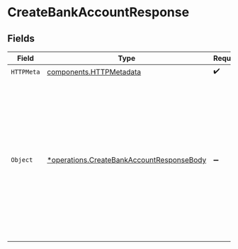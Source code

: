 # CreateBankAccountResponse


## Fields

| Field                                                                                                                                                                       | Type                                                                                                                                                                        | Required                                                                                                                                                                    | Description                                                                                                                                                                 | Example                                                                                                                                                                     |
| --------------------------------------------------------------------------------------------------------------------------------------------------------------------------- | --------------------------------------------------------------------------------------------------------------------------------------------------------------------------- | --------------------------------------------------------------------------------------------------------------------------------------------------------------------------- | --------------------------------------------------------------------------------------------------------------------------------------------------------------------------- | --------------------------------------------------------------------------------------------------------------------------------------------------------------------------- |
| `HTTPMeta`                                                                                                                                                                  | [components.HTTPMetadata](../../models/components/httpmetadata.md)                                                                                                          | :heavy_check_mark:                                                                                                                                                          | N/A                                                                                                                                                                         |                                                                                                                                                                             |
| `Object`                                                                                                                                                                    | [*operations.CreateBankAccountResponseBody](../../models/operations/createbankaccountresponsebody.md)                                                                       | :heavy_minus_sign:                                                                                                                                                          | Bank account created                                                                                                                                                        | {<br/>"id": "b7e6c2a0-1f2d-4c3b-9a8e-123456789abc",<br/>"name": "Checking Account",<br/>"currency": "USD",<br/>"type": "depository",<br/>"enabled": true,<br/>"balance": 1500.75,<br/>"manual": false<br/>} |